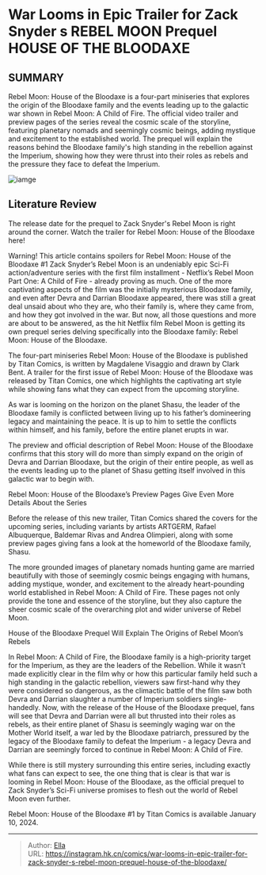 # War Looms in Epic Trailer for Zack Snyder s REBEL MOON Prequel HOUSE OF THE BLOODAXE


## SUMMARY 



  Rebel Moon: House of the Bloodaxe is a four-part miniseries that explores the origin of the Bloodaxe family and the events leading up to the galactic war shown in Rebel Moon: A Child of Fire.   The official video trailer and preview pages of the series reveal the cosmic scale of the storyline, featuring planetary nomads and seemingly cosmic beings, adding mystique and excitement to the established world.   The prequel will explain the reasons behind the Bloodaxe family&#39;s high standing in the rebellion against the Imperium, showing how they were thrust into their roles as rebels and the pressure they face to defeat the Imperium.  

![iamge](https://static1.srcdn.com/wordpress/wp-content/uploads/2024/01/rebel-moon-house-of-the-bloodaxe.jpg)

## Literature Review

The release date for the prequel to Zack Snyder&#39;s Rebel Moon is right around the corner. Watch the trailer for Rebel Moon: House of the Bloodaxe here!




Warning! This article contains spoilers for Rebel Moon: House of the Bloodaxe #1 Zack Snyder’s Rebel Moon is an undeniably epic Sci-Fi action/adventure series with the first film installment - Netflix’s Rebel Moon Part One: A Child of Fire - already proving as much. One of the more captivating aspects of the film was the initially mysterious Bloodaxe family, and even after Devra and Darrian Bloodaxe appeared, there was still a great deal unsaid about who they are, who their family is, where they came from, and how they got involved in the war. But now, all those questions and more are about to be answered, as the hit Netflix film Rebel Moon is getting its own prequel series delving specifically into the Bloodaxe family: Rebel Moon: House of the Bloodaxe.




The four-part miniseries Rebel Moon: House of the Bloodaxe is published by Titan Comics, is written by Magdalene Visaggio and drawn by Clark Bent. A trailer for the first issue of Rebel Moon: House of the Bloodaxe was released by Titan Comics, one which highlights the captivating art style while showing fans what they can expect from the upcoming storyline.


 


As war is looming on the horizon on the planet Shasu, the leader of the Bloodaxe family is conflicted between living up to his father’s domineering legacy and maintaining the peace. It is up to him to settle the conflicts within himself, and his family, before the entire planet erupts in war.


The preview and official description of Rebel Moon: House of the Bloodaxe confirms that this story will do more than simply expand on the origin of Devra and Darrian Bloodaxe, but the origin of their entire people, as well as the events leading up to the planet of Shasu getting itself involved in this galactic war to begin with.





 Rebel Moon: House of the Bloodaxe’s Preview Pages Give Even More Details About the Series 
         

Before the release of this new trailer, Titan Comics shared the covers for the upcoming series, including variants by artists ARTGERM, Rafael Albuquerque, Baldemar Rivas and Andrea Olimpieri, along with some preview pages giving fans a look at the homeworld of the Bloodaxe family, Shasu.

The more grounded images of planetary nomads hunting game are married beautifully with those of seemingly cosmic beings engaging with humans, adding mystique, wonder, and excitement to the already heart-pounding world established in Rebel Moon: A Child of Fire. These pages not only provide the tone and essence of the storyline, but they also capture the sheer cosmic scale of the overarching plot and wider universe of Rebel Moon.



 House of the Bloodaxe Prequel Will Explain The Origins of Rebel Moon’s Rebels 
          




In Rebel Moon: A Child of Fire, the Bloodaxe family is a high-priority target for the Imperium, as they are the leaders of the Rebellion. While it wasn’t made explicitly clear in the film why or how this particular family held such a high standing in the galactic rebellion, viewers saw first-hand why they were considered so dangerous, as the climactic battle of the film saw both Devra and Darrian slaughter a number of Imperium soldiers single-handedly. Now, with the release of the House of the Bloodaxe prequel, fans will see that Devra and Darrian were all but thrusted into their roles as rebels, as their entire planet of Shasu is seemingly waging war on the Mother World itself, a war led by the Bloodaxe patriarch, pressured by the legacy of the Bloodaxe family to defeat the Imperium - a legacy Devra and Darrian are seemingly forced to continue in Rebel Moon: A Child of Fire.

While there is still mystery surrounding this entire series, including exactly what fans can expect to see, the one thing that is clear is that war is looming in Rebel Moon: House of the Bloodaxe, as the official prequel to Zack Snyder’s Sci-Fi universe promises to flesh out the world of Rebel Moon even further.




Rebel Moon: House of the Bloodaxe #1 by Titan Comics is available January 10, 2024.



---

> Author: [Ella](https://instagram.hk.cn/)  
> URL: https://instagram.hk.cn/comics/war-looms-in-epic-trailer-for-zack-snyder-s-rebel-moon-prequel-house-of-the-bloodaxe/  

